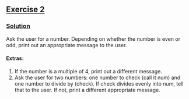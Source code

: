 ## [Exercise 2](https://www.practicepython.org/exercise/2014/02/05/02-odd-or-even.html)

### [Solution](https://www.practicepython.org/solution/2014/02/15/02-odd-or-even-solutions.html)

Ask the user for a number. Depending on whether the number is even or odd, print out an appropriate message to the user.

#### Extras:

1. If the number is a multiple of 4, print out a different message.
2. Ask the user for two numbers: one number to check (call it num) and one number to divide by (check). If check divides evenly into num, tell that to the user. If not, print a different appropriate message.
